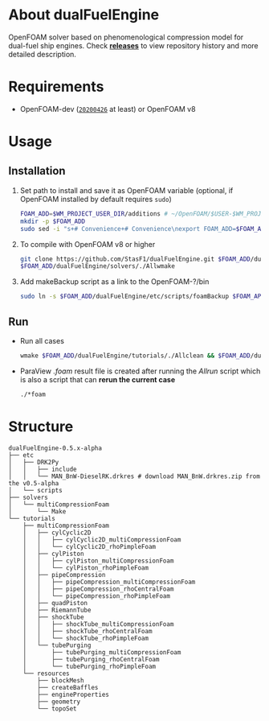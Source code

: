 # About dualFuelEngine
OpenFOAM solver based on phenomenological compression model for dual-fuel ship engines. Check [**releases**](https://github.com/StasF1/dualFuelEngine/releases) to view repository history and more detailed description.

# Requirements
- OpenFOAM-dev ([`20200426`](https://github.com/OpenFOAM/OpenFOAM-dev/releases/tag/20200426) at least) or OpenFOAM v8

# Usage
## Installation
1. Set path to install and save it as OpenFOAM variable (optional, if OpenFOAM installed by default requires `sudo`)
    ```sh
    FOAM_ADD=$WM_PROJECT_USER_DIR/additions # ~/OpenFOAM/$USER-$WM_PROJECT_VERSION/additions/ by default
    mkdir -p $FOAM_ADD
    sudo sed -i "s+# Convenience+# Convenience\nexport FOAM_ADD=$FOAM_ADD+g" $WM_PROJECT_DIR/etc/config.sh/settings
    ```

1. To compile with OpenFOAM v8 or higher
    ```sh
    git clone https://github.com/StasF1/dualFuelEngine.git $FOAM_ADD/dualFuelEngine
    $FOAM_ADD/dualFuelEngine/solvers/./Allwmake
    ```

1. Add makeBackup script as a link to the OpenFOAM-?/bin
    ```sh
    sudo ln -s $FOAM_ADD/dualFuelEngine/etc/scripts/foamBackup $FOAM_APP/../bin/foamBackup
    ```

## Run
- Run all cases
    ```sh
    wmake $FOAM_ADD/dualFuelEngine/tutorials/./Allclean && $FOAM_ADD/dualFuelEngine/tutorials/./Allrun
    ```
- ParaView _.foam_ result file is created after running the _Allrun_ script which is also a script that can **rerun the current case**
    ```sh
    ./*foam
    ```

# Structure
```gitignore
dualFuelEngine-0.5.x-alpha
├── etc
│   ├── DRK2Py
│   │   ├── include
│   │   └── MAN_BnW-DieselRK.drkres # download MAN_BnW.drkres.zip from the v0.5-alpha
│   └── scripts
├── solvers
│   └── multiCompressionFoam
│       └── Make
└── tutorials
    ├── multiCompressionFoam
    │   ├── cylCyclic2D
    │   │   ├── cylCyclic2D_multiCompressionFoam
    │   │   └── cylCyclic2D_rhoPimpleFoam
    │   ├── cylPiston
    │   │   ├── cylPiston_multiCompressionFoam
    │   │   └── cylPiston_rhoPimpleFoam
    │   ├── pipeCompression
    │   │   ├── pipeCompression_multiCompressionFoam
    │   │   ├── pipeCompression_rhoCentralFoam
    │   │   └── pipeCompression_rhoPimpleFoam
    │   ├── quadPiston
    │   ├── RiemannTube
    │   ├── shockTube
    │   │   ├── shockTube_multiCompressionFoam
    │   │   ├── shockTube_rhoCentralFoam
    │   │   └── shockTube_rhoPimpleFoam
    │   └── tubePurging
    │       ├── tubePurging_multiCompressionFoam
    │       ├── tubePurging_rhoCentralFoam
    │       └── tubePurging_rhoPimpleFoam
    └── resources
        ├── blockMesh
        ├── createBaffles
        ├── engineProperties
        ├── geometry
        └── topoSet
```
